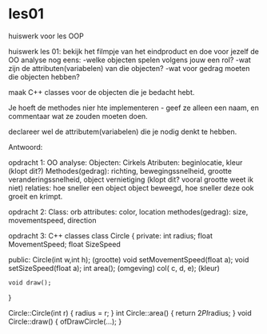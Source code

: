 # les01
huiswerk voor les OOP

huiswerk les 01:
bekijk het filmpje van het eindproduct en doe voor jezelf de OO analyse nog eens:
-welke objecten spelen volgens jouw een rol?
-wat zijn de attributen(variabelen) van die objecten?
-wat voor gedrag moeten die objecten hebben?

maak C++ classes voor de objecten die je bedacht hebt.

Je hoeft de methodes nier hte implementeren - geef ze alleen een naam, en commentaar wat ze zouden moeten doen.

declareer wel de attributem(variabelen) die je nodig denkt te hebben.



Antwoord:

opdracht 1:
OO analyse: 
Objecten: Cirkels
Atributen: beginlocatie, kleur                                                                           (klopt dit?)
Methodes(gedrag): richting, bewegingssnelheid, grootte veranderingssnelheid, object vernietiging        (klopt dit? vooral grootte weet                                                                                                         ik niet)
relaties: hoe sneller een object object beweegd, hoe sneller deze ook groeit en krimpt.

opdracht 2:
Class: 
  orb
attributes:
  color, location
methodes(gedrag):
  size, movementspeed, direction

opdracht 3:
C++ classes
class Circle {
  private:
    int radius;
    float MovementSpeed;
    float SizeSpeed
 
  public:
    Circle(int w,int h);                      (grootte)
    void setMovementSpeed(float a);
    void setSizeSpeed(float a);
    int area();                               (omgeving)
    col( c, d, e);                            (kleur)
    
    void draw();
}

Circle::Circle(int r) {
 radius = r;
}
int Circle::area() {
 return 2*PI*radius;
}
void Circle::draw() {
 ofDrawCircle(...);
}
